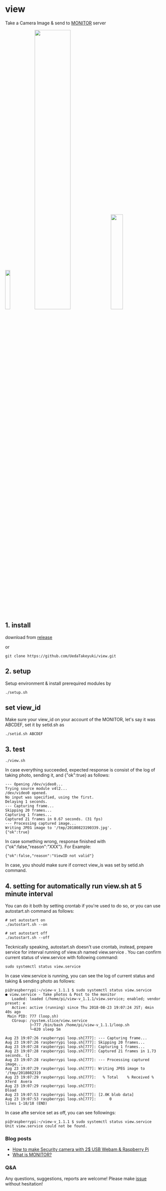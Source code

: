 # view
Take a Camera Image &amp; send to [MONITOR](https://monitor.uedasoft.com) server

<img src="https://2.bp.blogspot.com/-8CMvYEOuTHQ/W5TLvCskH2I/AAAAAAAAAlU/Sa6NpowqP6c4LHc9ugB4ptble9jM8v9kQCLcBGAs/s1600/2018-09-09%2B14.32.32.jpg" width="18%">
<img src="https://1.bp.blogspot.com/-d4U3cNRTDnw/W5TUf6tNFZI/AAAAAAAAAmI/ouhvzpklIf0W9Xv2TOC8gv5_cd1ip6GKQCEwYBhgL/s1600/2018-09-09%2B14.35.28.jpg" width="48%">
<img src="https://2.bp.blogspot.com/-YK5AM3oT8ko/W5TMuSoknsI/AAAAAAAAAls/ZP3Fk2QNLKU86yiXuqkW6Lei1OVcGFA3QCEwYBhgL/s1600/2018-09-09%2B14.37.10.png" width="28%">

## 1. install
download from [release](https://github.com/UedaTakeyuki/view/releases)

or 

```
git clone https://github.com/UedaTakeyuki/view.git
```

## 2. setup
Setup environment & install prerequired modules by

```
./setup.sh 
```

## set view_id
Make sure your view_id on your account of the MONITOR, let's say it was ABCDEF, set it by setid.sh as

```
./setid.sh ABCDEF
```

## 3. test

```
./view.sh
```

In case everything succeeded, expected response is consist of the log of taking photo, sending it, and {"ok":true} as follows:

```
--- Opening /dev/video0...
Trying source module v4l2...
/dev/video0 opened.
No input was specified, using the first.
Delaying 1 seconds.
--- Capturing frame...
Skipping 20 frames...
Capturing 1 frames...
Captured 21 frames in 0.67 seconds. (31 fps)
--- Processing captured image...
Writing JPEG image to '/tmp/20180823190339.jpg'.
{"ok":true}
```

In case something wrong, response finished with {"ok":false,"reason":"XXX"}. For Example:

```
{"ok":false,"reason":"ViewID not valid"}
```

In case, you should make sure if correct view_is was set by setid.sh command.

## 4. setting for automatically run view.sh at 5 minute interval

You can do it both by setting crontab if you're used to do so, or you can use autostart.sh command as follows:

```
# set autostart on
./autostart.sh --on

# set autostart off
./autostart.sh --off
```

Tecknically speaking, autostart.sh doesn't use crontab, instead, prepare service for interval running of view.sh named view.service .
You can confirm current status of view.service with following command:

```
sudo systemctl status view.service
```

In case view.service is running, you can see the log of current status and taking & sending photo as follows:
```
pi@raspberrypi:~/view-v_1.1.1 $ sudo systemctl status view.service 
● view.service - Take photos & Post to the monitor
   Loaded: loaded (/home/pi/view-v_1.1.1/view.service; enabled; vendor preset: e
   Active: active (running) since Thu 2018-08-23 19:07:24 JST; 4min 40s ago
 Main PID: 777 (loop.sh)
   CGroup: /system.slice/view.service
           ├─777 /bin/bash /home/pi/view-v_1.1.1/loop.sh
           └─820 sleep 5m

Aug 23 19:07:26 raspberrypi loop.sh[777]: --- Capturing frame...
Aug 23 19:07:26 raspberrypi loop.sh[777]: Skipping 20 frames...
Aug 23 19:07:28 raspberrypi loop.sh[777]: Capturing 1 frames...
Aug 23 19:07:28 raspberrypi loop.sh[777]: Captured 21 frames in 1.73 seconds. (1
Aug 23 19:07:28 raspberrypi loop.sh[777]: --- Processing captured image...
Aug 23 19:07:29 raspberrypi loop.sh[777]: Writing JPEG image to '/tmp/2018082319
Aug 23 19:07:29 raspberrypi loop.sh[777]:   % Total    % Received % Xferd  Avera
Aug 23 19:07:29 raspberrypi loop.sh[777]:                                  Dload
Aug 23 19:07:53 raspberrypi loop.sh[777]: [2.0K blob data]
Aug 23 19:07:53 raspberrypi loop.sh[777]:      0
lines 1-18/18 (END)
```

In case afte service set as off, you can see followings:
```
pi@raspberrypi:~/view-v_1.1.1 $ sudo systemctl status view.service 
Unit view.service could not be found.
```
### Blog posts
- [How to make Security camera with 2$ USB Webam & Raspberry Pi](https://monitorserviceatelierueda.blogspot.com/2018/09/how-to-make-security-camera-with-2-usb.html)
- [What is MONITOR?](https://monitorserviceatelierueda.blogspot.com/p/monitor.html)

### Q&A
Any questions, suggestions, reports are welcome! Please make [issue](https://github.com/UedaTakeyuki/view/issues) without hesitation! 

